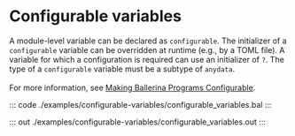 # Configurable variables

A module-level variable can be declared as `configurable`. The initializer of a `configurable` variable
can be overridden at runtime (e.g., by a TOML file). A variable for which a configuration is required
can use an initializer of `?`. The type of a `configurable` variable must be a subtype of `anydata`.<br/><br/>
For more information, see [Making Ballerina Programs Configurable](https://ballerina.io/learn/making-ballerina-programs-configurable/defining-configurable-variables/).


::: code ./examples/configurable-variables/configurable_variables.bal :::

::: out ./examples/configurable-variables/configurable_variables.out :::